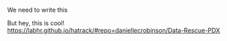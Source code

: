 We need to write this

But hey, this is cool! https://labhr.github.io/hatrack/#repo=daniellecrobinson/Data-Rescue-PDX
